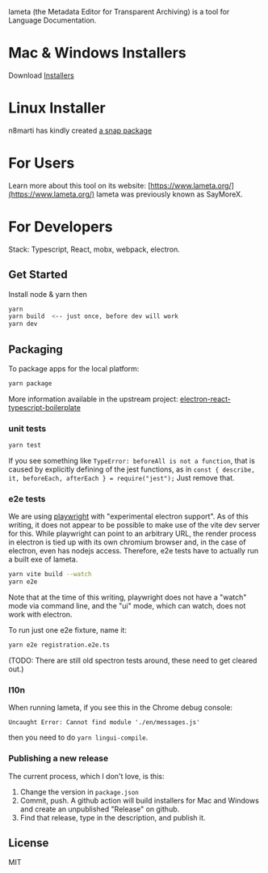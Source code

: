 lameta (the Metadata Editor for Transparent Archiving) is a tool for Language Documentation.

# Mac & Windows Installers

Download [Installers](https://github.com/onset/lameta/releases)

# Linux Installer

n8marti has kindly created [a snap package](https://github.com/wasta-linux/lameta-snap)

# For Users

Learn more about this tool on its website: [https://www.lameta.org/](https://www.lameta.org/)
lameta was previously known as SayMoreX.

# For Developers

Stack: Typescript, React, mobx, webpack, electron.

## Get Started

Install node & yarn then

```bash
yarn
yarn build  <-- just once, before dev will work
yarn dev
```

## Packaging

To package apps for the local platform:

```bash
yarn package
```

More information available in the upstream project:
[electron-react-typescript-boilerplate](https://github.com/iRath96/electron-react-typescript-boilerplate)

### unit tests

```bash
yarn test
```

If you see something like `TypeError: beforeAll is not a function`, that is caused by explicitly defining of the jest functions, as in `const { describe, it, beforeEach, afterEach } = require("jest");` Just remove that.

### e2e tests

We are using [playwright](https://playwright.dev/) with "experimental electron support". As of this writing, it does not appear to be possible to make use of the vite dev server for this. While playwright can point to an
arbitrary URL, the render process in electron is tied up with its own chromium browser and, in the case of electron, even has nodejs access. Therefore, e2e tests have to actually
run a built exe of lameta.

```bash
yarn vite build --watch
yarn e2e
```

Note that at the time of this writing, playwright does not have a "watch" mode via command line, and the "ui" mode, which can watch, does not work with electron.

To run just one e2e fixture, name it:

```bash
yarn e2e registration.e2e.ts
```

(TODO: There are still old spectron tests around, these need to get cleared out.)

### l10n

When running lameta, if you see this in the Chrome debug console:

`Uncaught Error: Cannot find module './en/messages.js'`

then you need to do `yarn lingui-compile`.

### Publishing a new release

The current process, which I don't love, is this:

1. Change the version in `package.json`
2. Commit, push. A github action will build installers for Mac and Windows and create an unpublished "Release" on github.
3. Find that release, type in the description, and publish it.

## License

MIT
